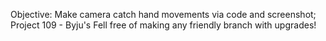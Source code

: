 Objective: Make camera catch hand movements via code and screenshot;
Project 109 - Byju's
Fell free of making any friendly branch with upgrades!

